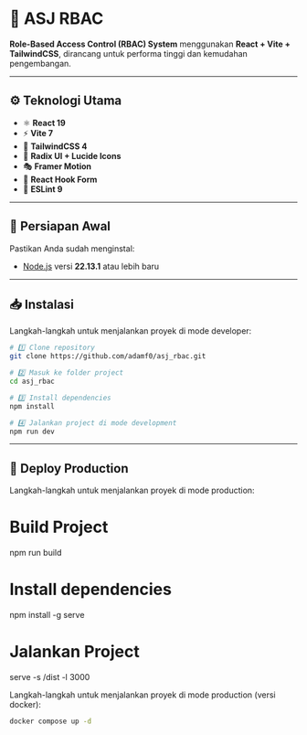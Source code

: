 # 🧱 ASJ RBAC

**Role-Based Access Control (RBAC) System** menggunakan **React + Vite + TailwindCSS**, dirancang untuk performa tinggi dan kemudahan pengembangan.  

---

## ⚙️ Teknologi Utama

- ⚛️ **React 19**  
- ⚡ **Vite 7**  
- 🎨 **TailwindCSS 4**  
- 🧩 **Radix UI + Lucide Icons**  
- 🎭 **Framer Motion**  
- 🧠 **React Hook Form**  
- 🧹 **ESLint 9**

---

## 🧰 Persiapan Awal

Pastikan Anda sudah menginstal:

- [Node.js](https://nodejs.org/) versi **22.13.1** atau lebih baru

---

## 📥 Instalasi

Langkah-langkah untuk menjalankan proyek di mode developer:

```bash
# 1️⃣ Clone repository
git clone https://github.com/adamf0/asj_rbac.git

# 2️⃣ Masuk ke folder project
cd asj_rbac

# 3️⃣ Install dependencies
npm install

# 4️⃣ Jalankan project di mode development
npm run dev
```

---

## 🚀 Deploy Production

Langkah-langkah untuk menjalankan proyek di mode production:

# Build Project 
npm run build

# Install dependencies
npm install -g serve

# Jalankan Project
serve -s /dist -l 3000 

Langkah-langkah untuk menjalankan proyek di mode production (versi docker):

```bash
docker compose up -d
```